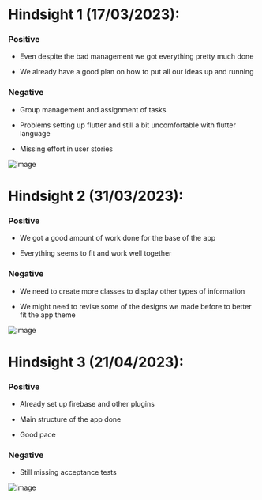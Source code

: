 # Hindsight 1  (17/03/2023):

### Positive 

- Even despite the bad management we got everything pretty much done

- We already have a good plan on how to put all our ideas up and running


### Negative

- Group management and assignment of tasks

- Problems setting up flutter and still a bit uncomfortable with flutter language

- Missing effort in user stories

![image](https://user-images.githubusercontent.com/93866318/225941558-592fc88a-2304-422d-8ec1-ce3df4b66255.png)

# Hindsight 2  (31/03/2023):

### Positive

- We got a good amount of work done for the base of the app

- Everything seems to fit and work well together

### Negative

- We need to create more classes to display other types of information

- We might need to revise some of the designs we made before to better fit the app theme

![image](https://user-images.githubusercontent.com/93866318/229137755-276301ae-7b6b-444a-aec4-e6e16e6d73cc.png)

# Hindsight 3  (21/04/2023):

### Positive

- Already set up firebase and other plugins

- Main structure of the app done

- Good pace

### Negative

- Still missing acceptance tests

![image](https://user-images.githubusercontent.com/93866318/233648948-0b9945a0-f709-42fb-8fa2-92ad7676b513.png)

